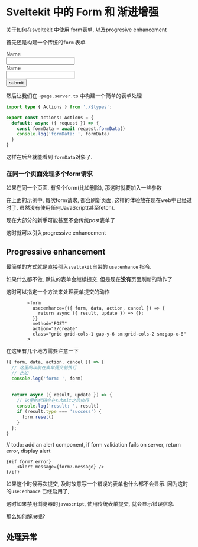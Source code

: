 # Sveltekit 中的 Form 和 渐进增强



关于如何在sveltekit 中使用 form表单, 以及progresive enhancement



首先还是构建一个传统的`form` 表单



<form>
   <div class="sm:col-span-2">
    <label for="name" class="block text-sm font-medium text-gray-700"
      >Name</label
    >
    <div class="mt-1">
      <input
        type="text"
        name="name"
        id="name"
        autocomplete="name"
        class="py-3 px-4 block w-full shadow-sm focus:ring-blue-500 focus:border-blue-500 border-gray-300 rounded-md"
      />
    </div>
  </div>
  <div class="sm:col-span-2">
    <label for="company" class="block text-sm font-medium text-gray-700"
      >Name</label
    >
    <div class="mt-1">
      <input
        type="text"
        name="name"
        id="name"
        autocomplete="name"
        class="py-3 px-4 block w-full shadow-sm focus:ring-blue-500 focus:border-blue-500 border-gray-300 rounded-md"
      />
    </div>
  </div>
	<button type="submit" >
    submit
  </button>
</form>



然后让我们在 `+page.server.ts` 中构建一个简单的表单处理



```typescript
import type { Actions } from './$types';

export const actions: Actions = {
  default: async ({ request }) => {
    const formData = await request.formData()
    console.log('formData: ', formData)
  }
}

```



这样在后台就能看到 `formData`对象了.



### 在同一个页面处理多个form请求

如果在同一个页面, 有多个form(比如删除), 那这时就要加入一些参数



在上面的示例中, 每次form请求, 都会刷新页面, 这样的体验放在现在web中已经过时了. 虽然没有使用任何JavaScript(甚至fetch).

现在大部分的新手可能甚至不会传统post表单了



这时就可以引入progressive enhancement



## Progressive enhancement



最简单的方式就是直接引入`sveltekit`自带的 `use:enhance` 指令.

如果什么都不做, 默认的表单会继续提交, 但是现在**没有**页面刷新的动作了



这时可以指定一个方法来处理表单提交的动作



```svelte
        <form
          use:enhance={({ form, data, action, cancel }) => {
            return async ({ result, update }) => {};
          }}
          method="POST"
          action="?/create"
          class="grid grid-cols-1 gap-y-6 sm:grid-cols-2 sm:gap-x-8"
        >

```



在这里有几个地方需要注意一下



```javascript
({ form, data, action, cancel }) => {
  // 这里的以前在表单提交前执行
  // 比如
  console.log('form: ', form)
  
 
  return async ({ result, update }) => {
    // 这里的代码会在submit之后执行
    console.log('result: ', result)
    if (result.type === 'success') {
      form.reset()
    }
  };
}
```



// todo: add an alert component, if form validation fails on server, return error, display alert



```svelte
{#if form?.error}
	<Alert message={form?.message} />
{/if}
```



如果这个时候再次提交, 及时故意写一个错误的表单也什么都不会显示. 因为这时的`use:enhance` 已经启用了,

这时如果禁用浏览器的`javascript`, 使用传统表单提交, 就会显示错误信息.

那么如何解决呢?



## 处理异常





